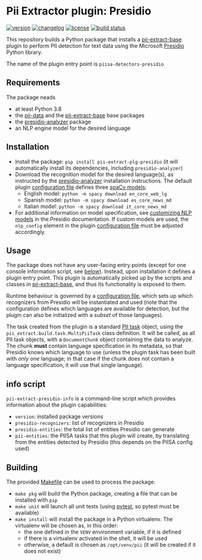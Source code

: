 # Pii Extractor plugin: Presidio

[![version](https://img.shields.io/pypi/v/pii-extract-plg-presidio)](https://pypi.org/project/pii-extract-plg-presidio)
[![changelog](https://img.shields.io/badge/change-log-blue)](CHANGES.md)
[![license](https://img.shields.io/pypi/l/pii-extract-plg-presidio)](LICENSE)
[![build status](https://github.com/piisa/pii-extract-plg-presidio/actions/workflows/pii-extract-plg-presidio-pr.yml/badge.svg)](https://github.com/piisa/pii-extract-plg-presidio/actions)

This repository builds a Python package that installs a [pii-extract-base]
plugin to perform PII detection for text data using the Microsoft [Presidio]
Python library.

The name of the plugin entry point is `piisa-detectors-presidio`


## Requirements

The package neads
 * at least Python 3.8
 * the [pii-data] and the [pii-extract-base] base packages
 * the [presidio-analyzer] package
 * an NLP engine model for the desired language


## Installation

 * Install the package: `pip install pii-extract-plg-presidio` (it will
   automatically install its dependencies, including `presidio-analyzer`)
 * Download the recognition model for the desired language(s), as instructed by
   the [presidio-analyzer] installation instructions. The default plugin
   [configuration file] defines three [spaCy models]:
      - English model: `python -m spacy download en_core_web_lg`
      - Spanish model: `python -m spacy download es_core_news_md`
      - Italian model: `python -m spacy download it_core_news_md`
 * For additional information on model specification, see [customizing NLP
   models] in the Presidio documentation. If custom models are used, the
   `nlp_config` element in the plugin [configuration file] must be
   adjusted accordingly.


## Usage

The package does not have any user-facing entry points (except for one console
information script, see [below](#info-script)). Instead, upon installation it
defines a plugin entry point. This plugin is automatically picked up by the
scripts and classes in [pii-extract-base], and thus its functionality is exposed
to them.

Runtime behaviour is governed by a [configuration file], which sets up which
recognizers from Presidio will be instantiated and used (note that the
configuration defines which languages are available for detection, but the
plugin can also be initialized with a _subset_ of those languages).

The task created from the plugin is a standard [PII task] object, using the
`pii_extract.build.task.MultiPiiTask` class definition. It will be called,
as all PII task objects, with a `DocumentChunk` object containing the data to
analyze. The chunk **must** contain language specification in its metadata, so
that Presidio knows which language to use (unless the plugin task has been
built with *only one* language; in that case if the chunk does not contain
a language specification, it will use that single language).


## info script

`pii-extract-presidio-info` is a command-line script  which provides
information about the plugin capabilities: 
  * `version`: installed package versions
  * `presidio-recognizers`: list of recognizers in Presidio
  * `presidio-entities`: the total list of entities Presidio can generate
  * `pii-entities`: the PIISA tasks that this plugin will create, by translating
	from the entities detected by Presidio (this depends on the PIISA config
	used)


## Building

The provided [Makefile] can be used to process the package:
 * `make pkg` will build the Python package, creating a file that can be
   installed with `pip`
 * `make unit` will launch all unit tests (using [pytest], so pytest must be
   available)
 * `make install` will install the package in a Python virtualenv. The
   virtualenv will be chosen as, in this order:
     - the one defined in the `VENV` environment variable, if it is defined
     - if there is a virtualenv activated in the shell, it will be used
     - otherwise, a default is chosen as `/opt/venv/pii` (it will be
       created if it does not exist)



[pii-data]: https://github.com/piisa/pii-data
[pii-extract-base]: https://github.com/piisa/pii-extract-base
[pii task descriptors]: https://github.com/piisa/pii-extract-base/tree/main/doc/task-descriptor.md
[Presidio]: https://microsoft.github.io/presidio/
[presidio-analyzer]: https://microsoft.github.io/presidio/analyzer/
[customizing NLP models]: https://microsoft.github.io/presidio/analyzer/customizing_nlp_models/
[spaCy models]: https://spacy.io/usage/models
[Makefile]: Makefile
[pytest]: https://docs.pytest.org
[default file]: src/pii_extract_plg_presidio/resources/plugin-config.json
[configuration file]: doc/configuration.md
[PII task]: https://github.com/piisa/pii-extract-base/blob/main/doc/task-implementation.md
